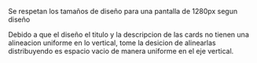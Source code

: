 Se respetan los tamaños de diseño para una pantalla de 1280px segun diseño

Debido a que el diseño el titulo y la descripcion de las cards no tienen una alineacion uniforme en lo vertical, tome la desicion de alinearlas distribuyendo es espacio vacio de manera uniforme en el eje vertical.